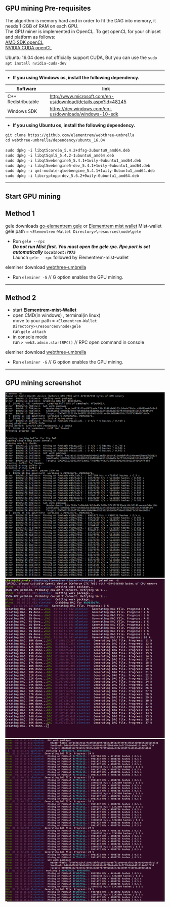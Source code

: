 ## GPU mining Pre-requisites

The algorithm is memory hard and in order to fit the DAG into memory, it needs 1-2GB of RAM on each GPU.    
The GPU miner is implemented in OpenCL. To get openCL for your chipset and platform as follows:   
[AMD SDK openCL](http://developer.amd.com/tools-and-sdks/opencl-zone/amd-accelerated-parallel-processing-app-sdk/)    
[NVIDIA CUDA openCL](https://developer.nvidia.com/cuda-downloads)   

Ubuntu 16.04 does not officially support CUDA, But you can use the `sudo apt install nvidia-cuda-dev`

-----------------------------------------------------

- **If you using Windows os, install the following dependency.**      

Software | link       
--- | ---
C++ Redistributable  | http://www.microsoft.com/en-us/download/details.aspx?id=48145         
Windows SDK  |   https://dev.windows.com/en-us/downloads/windows-10-sdk      

- **If you using Ubuntu os, install the following dependency.**               
```
git clone https://github.com/elementrem/webthree-umbrella
cd webthree-umbrella/dependency/ubuntu_16.04

sudo dpkg -i libqt5core5a_5.4.2+dfsg-2ubuntu9_amd64.deb
sudo dpkg -i libqt5qml5_5.4.2-1ubuntu6_amd64.deb
sudo dpkg -i libqt5webengine5_5.4.1+1wily-0ubuntu1_amd64.deb
sudo dpkg -i libqt5webengine5-dev_5.4.1+1wily-0ubuntu1_amd64.deb
sudo dpkg -i qml-module-qtwebengine_5.4.1+1wily-0ubuntu1_amd64.deb
sudo dpkg -i libcryptopp-dev_5.6.2+0wily-0ubuntu1_amd64.deb
```

------------------------

## Start GPU mining

Method 1
------------------------
gele downloads 
[go-elementrem gele](https://github.com/elementrem/go-elementrem/releases) or [Elementrem mist wallet](https://github.com/elementrem/mist/releases)
Mist-wallet gele path = `<Elementrem-Wallet Directory>\resources\node\gele`   

- Run `gele --rpc`       
      ***Do not run Mist first. You must open the gele rpc. Rpc port is set automatically `localhost:7075`***     
      Launch `gele --rpc` followed by Elementrem-mist-wallet    

eleminer download [webthree-umbrella](https://github.com/elementrem/webthree-umbrella/releases)
- Run `eleminer -G` // G option enables the GPU mining.          

-----------------------

Method 2
-----------------------       
- start **Elementrem-mist-Wallet**       
- open CMD(in windows) , terminal(in linux)       
     move to your path = `<Elementrem-Wallet Directory>\resources\node\gele`         
     run `gele attach`        
- in console mode        
     run `> web3.admin.startRPC()` // RPC open command in console    

eleminer download [webthree-umbrella](https://github.com/elementrem/webthree-umbrella/releases)          
- Run `eleminer -G` // G option enables the GPU mining.    

-----------------------

## GPU mining screenshot
![](https://github.com/elementrem/webthree-umbrella/blob/master/img_helper/windows_gpu_mine_1.png?raw=true)
![](https://github.com/elementrem/webthree-umbrella/blob/master/img_helper/linux_gpu_mine_1.png?raw=true)
![](https://github.com/elementrem/webthree-umbrella/blob/master/img_helper/linux_gpu_mine_2.png?raw=true)
